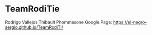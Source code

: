 # TeamRodiTie

Rodrigo Vallejos
Thibault Phommasone 
Google Page: https://el-negro-sergio.github.io/TeamRodiTi/
